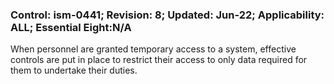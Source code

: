 ### Control: ism-0441; Revision: 8; Updated: Jun-22; Applicability: ALL; Essential Eight:N/A
<p>When personnel are granted temporary access to a system, effective controls are put in place to restrict their access to only data required for them to undertake their duties.</p>